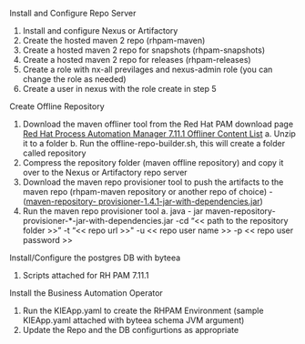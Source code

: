 Install and Configure Repo Server
 1. Install and configure Nexus or Artifactory
 2. Create the hosted maven 2 repo (rhpam-maven)
 3. Create a hosted maven 2 repo for snapshots (rhpam-snapshots)
 4. Create a hosted maven 2 repo for releases (rhpam-releases)
 5. Create a role with nx-all previlages and nexus-admin role (you can change the role as needed)
 6. Create a user in nexus with the role create in step 5

Create Offline Repository
 1. Download the maven offliner tool from the Red Hat PAM download page [Red Hat Process Automation Manager 7.11.1 Offliner Content List](https://access.redhat.com/jbossnetwork/restricted/softwareDetail.html?softwareId=100021&product=rhpam&version=7.11.1&downloadType=distributions) 
    a. Unzip it to a folder
    b. Run the offline-repo-builder.sh, this will create a folder called repository
 2. Compress the repository folder (maven offline repository) and copy it over to the Nexus or Artifactory repo server
 3. Download the maven repo provisioner tool to push the artifacts to the maven repo (rhpam-maven repository or another repo of choice) - ([maven-repository-
    provisioner-1.4.1-jar-with-dependencies.jar](https://repo.maven.apache.org/maven2/com/simpligility/maven/maven-repository-provisioner/1.4.1/maven-repository-provisioner-1.4.1-jar-with-dependencies.jar))
 4. Run the maven repo provisioner tool 
    a. java - jar maven-repository-provisioner-*-jar-with-dependencies.jar  -cd “<< path to the repository folder >>” -t “<< repo url >>" -u << repo user name >>  -p 
       << repo user password >>

Install/Configure the postgres DB with byteea
 1. Scripts attached for RH PAM 7.11.1

Install the Business Automation Operator
 1. Run the KIEApp.yaml to create the RHPAM Environment (sample KIEApp.yaml attached with byteea schema JVM argument)
 2. Update the Repo and the DB configurtions as appropriate
